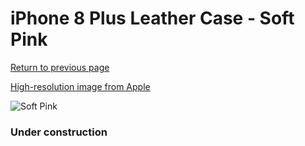 # iPhone 8 Plus Leather Case - Soft Pink

[Return to previous page](/iphone_7)

[High-resolution image from Apple](https://store.storeimages.cdn-apple.com/8756/as-images.apple.com/is/MRGA2?wid=4500&hei=4500&fmt=png)

<div style="width: 384px"><img src="/everypreview/MRGA2.png" alt="Soft Pink"></div>

### Under construction
